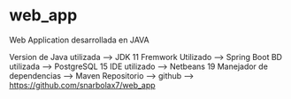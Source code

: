 # web_app

Web Application desarrollada en JAVA

Version de Java utilizada --> JDK 11
Fremwork Utilizado --> Spring Boot
BD utilizada --> PostgreSQL 15
IDE utilizado --> Netbeans 19
Manejador de dependencias --> Maven
Repositorio --> github --> https://github.com/snarbolax7/web_app